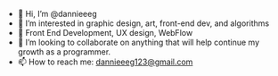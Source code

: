 - 👋 Hi, I’m @dannieeeg
- 👀 I’m interested in graphic design, art, front-end dev, and algorithms
- 🌱 Front End Development, UX design, WebFlow
- 💞️ I’m looking to collaborate on anything that will help continue my growth as a programmer. 
- 📫 How to reach me: dannieeeg123@gmail.com

<!---
dannieeeg/dannieeeg is a ✨ special ✨ repository because its `README.md` (this file) appears on your GitHub profile.
You can click the Preview link to take a look at your changes.
--->
